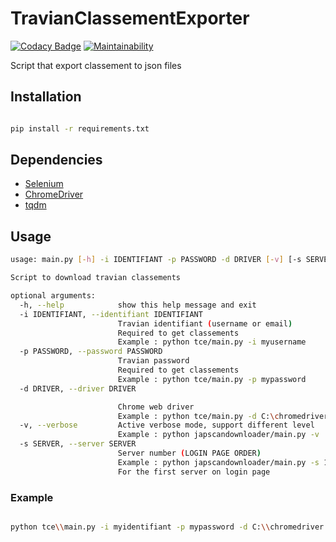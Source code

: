# TravianClassementExporter

[![Codacy Badge](https://api.codacy.com/project/badge/Grade/3456684829174978b0bab58a1442e227)](https://www.codacy.com/manual/Harkame/TravianClassementExporter?utm_source=github.com&amp;utm_medium=referral&amp;utm_content=Harkame/TravianClassementExporter&amp;utm_campaign=Badge_Grade)
[![Maintainability](https://api.codeclimate.com/v1/badges/d7fa2efd92e6c6ba49a0/maintainability)](https://codeclimate.com/github/Harkame/TravianClassementExporter/maintainability)

Script that export classement to json files

## Installation

``` bash

pip install -r requirements.txt

```

## Dependencies

-   [Selenium](https://selenium-python.readthedocs.io)
-   [ChromeDriver](https://chromedriver.chromium.org)
-   [tqdm](https://github.com/tqdm/tqdm)

## Usage

``` bash
usage: main.py [-h] -i IDENTIFIANT -p PASSWORD -d DRIVER [-v] [-s SERVER]

Script to download travian classements

optional arguments:
  -h, --help            show this help message and exit
  -i IDENTIFIANT, --identifiant IDENTIFIANT
                        Travian identifiant (username or email)
                        Required to get classements
                        Example : python tce/main.py -i myusername
  -p PASSWORD, --password PASSWORD
                        Travian password
                        Required to get classements
                        Example : python tce/main.py -p mypassword
  -d DRIVER, --driver DRIVER

                        Chrome web driver
                        Example : python tce/main.py -d C:\chromedriver.exe
  -v, --verbose         Active verbose mode, support different level
                        Example : python japscandownloader/main.py -v
  -s SERVER, --server SERVER
                        Server number (LOGIN PAGE ORDER)
                        Example : python japscandownloader/main.py -s 1
                        For the first server on login page
```

### Example

``` bash

python tce\\main.py -i myidentifiant -p mypassword -d C:\\chromedriver.exe -s 2

```
